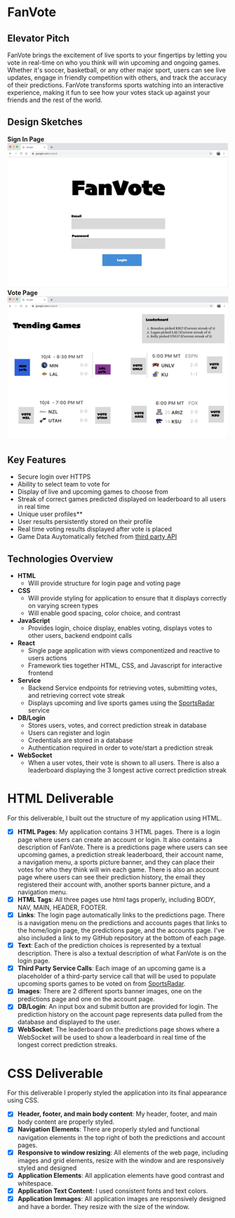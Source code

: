 # FanVote

## Elevator Pitch
FanVote brings the excitement of live sports to your fingertips by letting you vote in real-time on who you think will win upcoming and ongoing games. Whether it's soccer, basketball, or any other major sport, users can see live updates, engage in friendly competition with others, and track the accuracy of their predictions. FanVote transforms sports watching into an interactive experience, making it fun to see how your votes stack up against your friends and the rest of the world. 

## Design Sketches
**Sign In Page**
![Sign-in Page](./Images/sign-in.png)
**Vote Page**
![Vote Page](./Images/vote-page.png)

## Key Features
- Secure login over HTTPS
- Ability to select team to vote for
- Display of live and upcoming games to choose from
- Streak of correct games predicted displayed on leaderboard to all users in real time
- Unique user profiles**
- User results persistently stored on their profile
- Real time voting results displayed after vote is placed
- Game Data Auytomatically fetched from [third party API](https://developer.sportradar.com/getting-started/docs/coverage-information)

## Technologies Overview
- **HTML**
    - Will provide structure for login page and voting page
- **CSS**
    - Will provide styling for application to ensure that it displays correctly on varying screen types
    - Will enable good spacing, color choice, and contrast
- **JavaScript**
    - Provides login, choice display, enables voting, displays votes to other users, backend endpoint calls
- **React**
    - Single page application with views componentized and reactive to users actions
    - Framework ties together HTML, CSS, and Javascript for interactive frontend
- **Service**
    - Backend Service endpoints for retrieving votes, submitting votes, and retrieving correct vote streak
    - Displays upcoming and live sports games using the [SportsRadar](https://developer.sportradar.com/getting-started/docs/coverage-information) service
- **DB/Login** 
    - Stores users, votes, and correct prediction streak in database
    - Users can register and login 
    - Credentials are stored in a database
    - Authentication required in order to vote/start a prediction streak
- **WebSocket**
    - When a user votes, their vote is shown to all users. There is also a leaderboard displaying the 3 longest active correct prediction streak

# HTML Deliverable
For this deliverable, I built out the structure of my application using HTML.

- [x] **HTML Pages**: My application contains 3 HTML pages. There is a login page where users can create an account or login. It also contains a description of FanVote. There is a predictions page where users can see upcoming games, a prediction streak leaderboard, their account name, a navigation menu, a sports picture banner, and they can place their votes for who they think will win each game. There is also an account page where users can see their prediction history, the email they registered their account with, another sports banner picture, and a navigation menu.
- [x] **HTML Tags**: All three pages use html tags properly, including BODY, NAV, MAIN, HEADER, FOOTER.
- [x] **Links**: The login page automatically links to the predictions page. There is a navigation menu on the predictions and accounts pages that links to the home/login page, the predictions page, and the accounts page. I've also included a link to my GitHub repository at the bottom of each page.
- [x] **Text**: Each of the prediction choices is represented by a textual description. There is also a textual description of what FanVote is on the login page.
- [x] **Third Party Service Calls**: Each image of an upcoming game is a placeholder of a third-party service call that will be used to populate upcoming sports games to be voted on from [SportsRadar](https://developer.sportradar.com/getting-started/docs/coverage-information).
- [x] **Images**: There are 2 different sports banner images, one on the predictions page and one on the account page.
- [x] **DB/Login**: An input box and submit button are provided for login. The prediction history on the account page represents data pulled from the database and displayed to the user.
- [x] **WebSocket**: The leaderboard on the predictions page shows where a WebSocket will be used to show a leaderboard in real time of the longest correct prediction streaks.

# CSS Deliverable
For this deliverable I properly styled the application into its final appearance using CSS.

- [x] **Header, footer, and main body content**: My header, footer, and main body content are properly styled.
- [x] **Navigation Elements**: There are properly styled and functional navigation elements in the top right of both the predictions and account pages. 
- [x] **Responsive to window resizing**: All elements of the web page, including images and grid elements, resize with the window and are responsively styled and designed
- [x] **Application Elements**: All application elements have good contrast and whitespace.
- [x] **Application Text Content**: I used consistent fonts and text colors.
- [x] **Application Immages**: All application images are responsively designed and have a border. They resize with the size of the window.